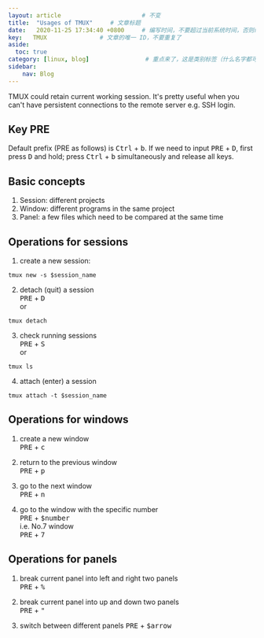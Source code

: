 ```yaml
---
layout: article                       # 不变
title:  "Usages of TMUX"     # 文章标题
date:   2020-11-25 17:34:40 +0800     # 编写时间，不要超过当前系统时间，否则编译不通过
key:   TMUX               # 文章的唯一 ID，不要重复了
aside:
  toc: true
category: [linux, blog]                # 重点来了，这是类别标签（什么名字都可以，别和其他标签重了）
sidebar:
    nav: Blog
---
```

TMUX could retain current working session. It's pretty useful when you can't have persistent connections to the remote server e.g. SSH login.
## Key PRE ##
Default prefix (PRE as follows) is <kbd>Ctrl</kbd> + <kbd>b</kbd>.
If we need to input <kbd>PRE</kbd> + <kbd>D</kbd>, first press <kbd>D</kbd> and hold; press <kbd>Ctrl</kbd> + <kbd>b</kbd> simultaneously and release all keys.<br>
## Basic concepts ##
1. Session: different projects
2. Window: different programs in the same project
3. Panel: a few files which need to be compared at the same time

## Operations for sessions
1. create a new session:
```
tmux new -s $session_name
```
2. detach (quit) a session  
<kbd>PRE</kbd> + <kbd>D</kbd>  
or
```
tmux detach
```
3. check running sessions  
<kbd>PRE</kbd> + <kbd>S</kbd>   
or
```
tmux ls
```
4. attach (enter) a session
```
tmux attach -t $session_name
```

## Operations for windows ##
1. create a new window  
<kbd>PRE</kbd> + <kbd>c</kbd>  

2. return to the previous window  
<kbd>PRE</kbd> + <kbd>p</kbd>

3. go to the next window  
<kbd>PRE</kbd> + <kbd>n</kbd>

4. go to the window with the specific number  
<kbd>PRE</kbd> + <kbd>$number</kbd>  
i.e. No.7 window  
<kbd>PRE</kbd> + <kbd>7</kbd>

## Operations for panels
1. break current panel into left and right two panels  
<kbd>PRE</kbd> + <kbd>%</kbd>

2. break current panel into up and down two panels  
<kbd>PRE</kbd> + <kbd>"</kbd>

3. switch between different panels
<kbd>PRE</kbd> + <kbd>$arrow</kbd>